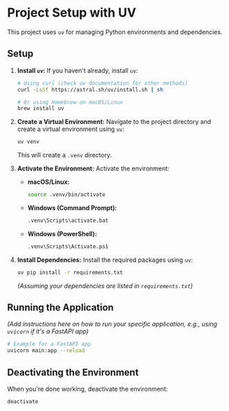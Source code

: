 # Project Setup with UV

This project uses `uv` for managing Python environments and dependencies.

## Setup

1.  **Install `uv`:**
    If you haven't already, install `uv`:
    ```bash
    # Using curl (check uv documentation for other methods)
    curl -LsSf https://astral.sh/uv/install.sh | sh

    # Or using Homebrew on macOS/Linux
    brew install uv
    ```

2.  **Create a Virtual Environment:**
    Navigate to the project directory and create a virtual environment using `uv`:
    ```bash
    uv venv
    ```
    This will create a `.venv` directory.

3.  **Activate the Environment:**
    Activate the environment:
    *   **macOS/Linux:**
        ```bash
        source .venv/bin/activate
        ```
    *   **Windows (Command Prompt):**
        ```bash
        .venv\Scripts\activate.bat
        ```
    *   **Windows (PowerShell):**
        ```bash
        .venv\Scripts\Activate.ps1
        ```

4.  **Install Dependencies:**
    Install the required packages using `uv`:
    ```bash
    uv pip install -r requirements.txt
    ```
    *(Assuming your dependencies are listed in `requirements.txt`)*

## Running the Application

*(Add instructions here on how to run your specific application, e.g., using `uvicorn` if it's a FastAPI app)*

```bash
# Example for a FastAPI app
uvicorn main:app --reload
```

## Deactivating the Environment

When you're done working, deactivate the environment:
```bash
deactivate
``` 